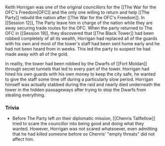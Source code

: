 Keith Horrigan was one of the original councillors for the [[The War for the OFC's Freedom|OFC]] and the only one willing to return and help [[The Party]] rebuild the nation after [[The War for the OFC's Freedom]]. In [[Session 12]], The Party leave him in charge of the nation while they are away securing trade routes for the OFC. When the party returned to The OFC in [[Session 19]], they discovered that [[The Black Tower]] had been robbed completely of all its wealth, Horrigan had replaced all of the guards with his own and most of the tower's staff had been sent home early and he had not been heard from in weeks. This led the party to suspect he had made away with all of the gold. 

In reality, the tower had been robbed by the Dwarfs of [[Fort Moldan]] through secret tunnels that led to every part of the tower. Horrigan had hired his own guards with his own money to keep the city safe, he wanted to give the staff some time off during a particularly slow period. Horrigan himself was actually stabbed during the raid and nearly died underneath the tower in the hidden passageways after trying to stop the Dwarfs from stealing everything.

### Trivia
- Before The Party left on their diplomatic mission, [[Chenris Tallfellow]] tried to scare the councillor into being good and doing what they wanted. However, Horrigan was not scared whatsoever, even admitting that he had killed someone before so Chenris' "empty threats" did not affect him.